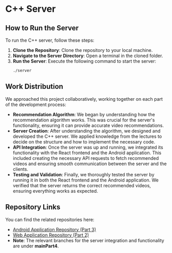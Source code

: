 # C++ Server

## How to Run the Server

To run the C++ server, follow these steps:

1. **Clone the Repository**: Clone the repository to your local machine.
2. **Navigate to the Server Directory**: Open a terminal in the cloned folder.
3. **Run the Server**: Execute the following command to start the server:
   ```bash
   ./server
## Work Distribution

We approached this project collaboratively, working together on each part of the development process:

- **Recommendation Algorithm**: We began by understanding how the recommendation algorithm works. This was crucial for the server's functionality, ensuring it can provide accurate video recommendations.
- **Server Creation**: After understanding the algorithm, we designed and developed the C++ server. We applied knowledge from the lectures to decide on the structure and how to implement the necessary code.
- **API Integration**: Once the server was up and running, we integrated its functionality with the React frontend and the Android application. This included creating the necessary API requests to fetch recommended videos and ensuring smooth communication between the server and the clients.
- **Testing and Validation**: Finally, we thoroughly tested the server by running it in both the React frontend and the Android application. We verified that the server returns the correct recommended videos, ensuring everything works as expected.

## Repository Links

You can find the related repositories here:

- [Android Application Repository (Part 3)](https://github.com/amitkarol/AndroidYTPart3.git)
- [Web Application Repository (Part 2)](https://github.com/maayanzahavi/WebPart2.git)
- **Note**: The relevant branches for the server integration and functionality are under **mainPart4**.
